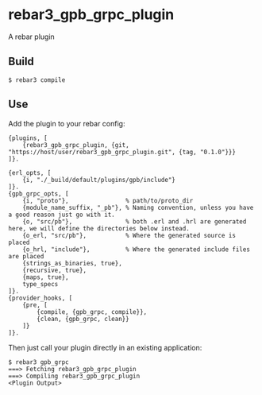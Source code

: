 rebar3_gpb_grpc_plugin
=====

A rebar plugin

Build
-----

    $ rebar3 compile

Use
---

Add the plugin to your rebar config:

    {plugins, [
        {rebar3_gpb_grpc_plugin, {git, "https://host/user/rebar3_gpb_grpc_plugin.git", {tag, "0.1.0"}}}
    ]}.
    
    {erl_opts, [
        {i, "./_build/default/plugins/gpb/include"}
    ]}.
    {gpb_grpc_opts, [
        {i, "proto"},                % path/to/proto_dir
        {module_name_suffix, "_pb"}, % Naming convention, unless you have a good reason just go with it.
        {o, "src/pb"},               % both .erl and .hrl are generated here, we will define the directories below instead.
        {o_erl, "src/pb"},           % Where the generated source is placed
        {o_hrl, "include"},          % Where the generated include files are placed
        {strings_as_binaries, true},
        {recursive, true},
        {maps, true},
        type_specs
    ]}.
    {provider_hooks, [
        {pre, [
            {compile, {gpb_grpc, compile}},
            {clean, {gpb_grpc, clean}}
        ]}
    ]}.

Then just call your plugin directly in an existing application:

    $ rebar3 gpb_grpc 
    ===> Fetching rebar3_gpb_grpc_plugin
    ===> Compiling rebar3_gpb_grpc_plugin
    <Plugin Output>
